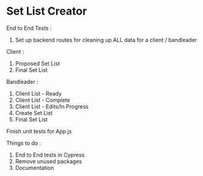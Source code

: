 # Set List Creator

End to End Tests : 

1) Set up backend routes for cleaning up ALL data for a client / bandleader

Client : 
1) Proposed Set List
2) Final Set List

Bandleader : 
1) Client List - Ready
2) Client List - Complete
3) Client List - Edits/In Progress
4) Create Set List
5) Final Set List

Finish unit tests for App.js

Things to do :
1) End to End tests in Cypress
2) Remove unused packages
3) Documentation